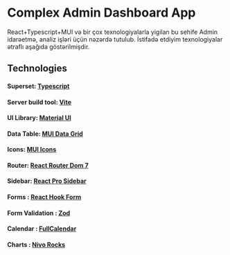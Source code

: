 # Complex Admin Dashboard App

React+Typescript+MUI və bir çox texnologiyalarla yigilan bu sehife Admin idarəetmə, analiz işləri üçün nəzərdə tutulub. 
İstifadə etdiyim texnologiyalar ətraflı aşağıda göstərilmişdir.

## Technologies

#### Superset: [Typescript](https://www.typescriptlang.org/)

#### Server build tool: [Vite](https://vite.dev/guide/)

#### UI Library: [Material UI](https://mui.com/material-ui/getting-started/installation/)

#### Data Table: [MUI Data Grid](https://mui.com/x/react-data-grid/getting-started/#installation)

#### Icons: [MUI Icons](https://mui.com/material-ui/material-icons/)

#### Router: [React Router Dom 7](https://reactrouter.com/)

#### Sidebar: [React Pro Sidebar](https://www.npmjs.com/package/react-pro-sidebar)

#### Forms : [React Hook Form](https://react-hook-form.com/)

#### Form Validation : [Zod](https://zod.dev/)

#### Calendar : [FullCalendar](https://fullcalendar.io/)

#### Charts : [Nivo Rocks](https://nivo.rocks/)


